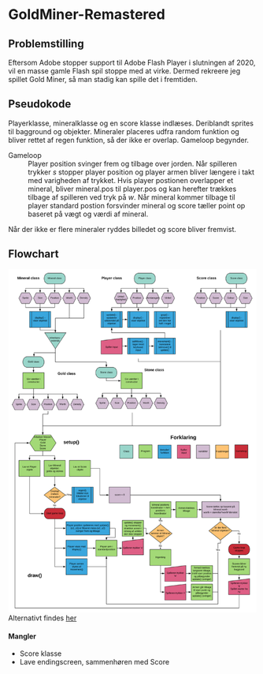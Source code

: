 # GoldMiner-Remastered
## Problemstilling
Eftersom Adobe stopper support til Adobe Flash Player i slutningen af 2020, vil en masse gamle Flash spil stoppe med at virke. Dermed rekreere jeg spillet Gold Miner, så man stadig kan spille det i fremtiden.
## Pseudokode
Playerklasse, mineralklasse og en score klasse indlæses. Deriblandt sprites til bagground og objekter. Mineraler placeres udfra random funktion og bliver rettet af regen funktion, så der ikke er overlap. Gameloop begynder.

<dl>
  <dt>Gameloop</dt>
  <dd>Player position svinger frem og tilbage over jorden. Når spilleren trykker <i>s</i> stopper player position og player armen bliver længere i takt med varigheden af trykket. Hvis player postionen overlapper et mineral, bliver mineral.pos til player.pos og kan herefter trækkes tilbage af spilleren ved tryk på <i>w</i>. Når mineral kommer tilbage til player standard postion forsvinder mineral og score tæller point op baseret på vægt og værdi af mineral.</dd>
</dl>

Når der ikke er flere mineraler ryddes billedet og score bliver fremvist.

## Flowchart
![alt text](https://github.com/joha6351/GoldMiner/blob/master/Flowchart%20-%20Gold%20Miner.svg "Flowchart")
Alternativt findes [her](https://joha6351.github.io/)

#### Mangler
- Score klasse
- Lave endingscreen, sammenhøren med Score
